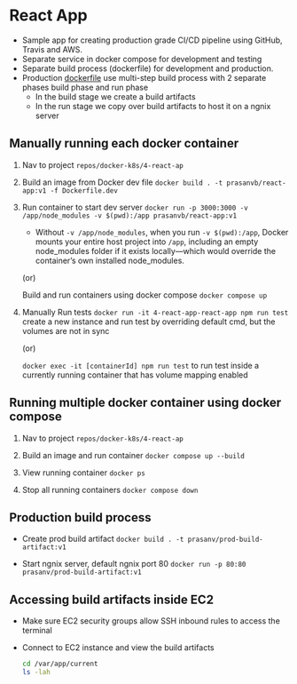 # React App

- Sample app for creating production grade CI/CD pipeline using GitHub, Travis and AWS.
- Separate service in docker compose for development and testing
- Separate build process (dockerfile) for development and production.
- Production [dockerfile](4-react-app/Dockerfile) use multi-step build process with 2 separate phases build phase and run phase
  - In the build stage we create a build artifacts
  - In the run stage we copy over build artifacts to host it on a ngnix server

## Manually running each docker container

1. Nav to project
   `repos/docker-k8s/4-react-ap`

2. Build an image from Docker dev file
   `docker build . -t prasanvb/react-app:v1 -f Dockerfile.dev`

3. Run container to start dev server
   `docker run -p 3000:3000 -v /app/node_modules -v $(pwd):/app prasanvb/react-app:v1`

   - Without `-v /app/node_modules`, when you run `-v $(pwd):/app`, Docker mounts your entire host project into `/app`, including an empty node_modules folder if it exists locally—which would override the container’s own installed node_modules.

   (or)

   Build and run containers using docker compose
   `docker compose up`

4. Manually Run tests
   `docker run -it 4-react-app-react-app npm run test` create a new instance and run test by overriding default cmd, but the volumes are not in sync

   (or)

   `docker exec -it [containerId] npm run test` to run test inside a currently running container that has volume mapping enabled

## Running multiple docker container using docker compose

1. Nav to project
   `repos/docker-k8s/4-react-ap`

2. Build an image and run container
   `docker compose up --build`

3. View running container
   `docker ps`

4. Stop all running containers
   `docker compose down`

## Production build process

- Create prod build artifact
  `docker build . -t prasanv/prod-build-artifact:v1`

- Start ngnix server, default ngnix port 80
  `docker run -p 80:80 prasanv/prod-build-artifact:v1`

## Accessing build artifacts inside EC2

- Make sure EC2 security groups allow SSH inbound rules to access the terminal
- Connect to EC2 instance and view the build artifacts

  ```bash
  cd /var/app/current
  ls -lah

  ```
